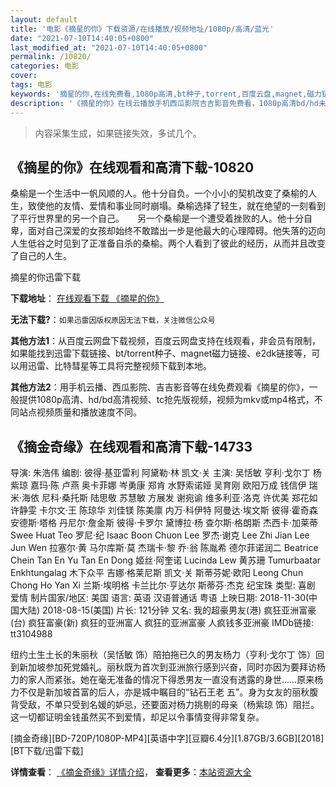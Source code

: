 ```yaml
---
layout: default
title: '电影《摘星的你》下载资源/在线播放/视频地址/1080p/高清/蓝光'
date: "2021-07-10T14:40:05+0800"
last_modified_at: "2021-07-10T14:40:05+0800"
permalink: /10820/
categories: 电影
cover:
tags: 电影
keywords: '摘星的你,在线免费看,1080p高清,bt种子,torrent,百度云盘,magnet,磁力链,迅雷下载资源'
description: '《摘星的你》在线云播放手机西瓜影院吉吉影音免费看，1080p高清bd/hd未删减完整版和tc抢先枪版，mkv/mp4格式，附带bt/torrent种子、magnet/磁力链、百度云盘、网盘资源迅雷下载链接'
---
```


>内容采集生成，如果链接失效，多试几个。


## 《摘星的你》在线观看和高清下载-10820

桑榆是一个生活中一帆风顺的人。他十分自负。一个小小的契机改变了桑榆的人生，致使他的友情、爱情和事业同时崩塌。桑榆选择了轻生，就在绝望的一刻看到了平行世界里的另一个自己。　　另一个桑榆是一个遭受着挫败的人。他十分自卑，面对自己深爱的女孩却始终不敢踏出一步是他最大的心理障碍。他失落的迈向人生低谷之时见到了正准备自杀的桑榆。两个人看到了彼此的经历，从而并且改变了自己的人生。


摘星的你迅雷下载

**下载地址**： [在线观看下载 《摘星的你》](https://www.993dy.com//vod-detail-id-35855.html) 


**无法下载?**：`如果迅雷因版权原因无法下载，关注微信公众号 `

**其他方法1**：从百度云网盘下载视频，百度云网盘支持在线观看，非会员有限制，如果能找到迅雷下载链接、bt/torrent种子、magnet磁力链接、e2dk链接等，可以用迅雷、比特彗星等工具将完整视频下载到本地。

**其他方法2**：用手机云播、西瓜影院、吉吉影音等在线免费观看《摘星的你》，一般提供1080p高清、hd/bd高清视频、tc抢先版视频，视频为mkv或mp4格式，不同站点视频质量和播放速度不同。


## 《摘金奇缘》在线观看和高清下载-14733

导演: 朱浩伟 编剧: 彼得·基亚雷利 阿黛勒·林 凯文·关 主演: 吴恬敏 亨利·戈尔丁 杨紫琼 嘉玛·陈 卢燕 奥卡菲娜 岑勇康 郑肯 水野索诺娅 吴育刚 欧阳万成 钱信伊 瑞米·海依 尼科·桑托斯 陆思敬 苏慧敏 方展发 谢宛谕 维多利亚·洛克 许优美 郑花如 许静雯 卡尔文·王 陈琼华 刘佳镁 陈美廪 内万·科伊特 阿曼达·埃文斯 彼得·霍奇森 安德斯·塔格 丹尼尔·詹金斯 彼得·卡罗尔 黛博拉·杨 查尔斯·格朗斯 杰西卡·加莱蒂 Swee Huat Teo 罗尼·纪 Isaac Boon Chuon Lee 罗杰·谢克 Lee Zhi Jian Lee Jun Wen 拉塞尔·黄 马尔库斯·莫 杰瑞卡·黎 乔·翁 陈胤希 德尔菲诺润二 Beatrice Chein Tan En Yu Tan En Dong 姬丝·阿奎诺 Lucinda Lew 黄苏珊 Tumurbaatar Enkhtungalag 木下众平 吉娜·格莱尼斯 凯文·关 斯蒂芬妮·欧阳 Leong Chun Chong Ho Yan Xi 兰斯·埃明格 卡兰比尔·亨达尔 斯蒂芬·杰克 纪宝珠 类型: 喜剧 爱情 制片国家/地区: 美国 语言: 英语 汉语普通话 粤语 上映日期: 2018-11-30(中国大陆) 2018-08-15(美国) 片长: 121分钟 又名: 我的超豪男友(港) 疯狂亚洲富豪(台) 疯狂富豪(新) 疯狂的亚洲富人 疯狂的亚洲富豪 人疯钱多亚洲豪 IMDb链接: tt3104988

纽约土生土长的朱丽秋（吴恬敏 饰）陪拍拖已久的男友杨力（亨利·戈尔丁 饰）回到新加坡参加死党婚礼。丽秋既为首次到亚洲旅行感到兴奋，同时亦因为要拜访杨力的家人而紧张。她在毫无准备的情况下得悉男友一直没有透露的身世……原来杨力不仅是新加坡首富的后人，亦是城中瞩目的“钻石王老 五”。身为女友的丽秋腹背受敌，不单只受到名媛的妒忌，还要面对杨力挑剔的母亲（杨紫琼 饰）阻拦。这一切都证明金钱虽然买不到爱情，却足以令事情变得非常复杂。


[摘金奇缘][BD-720P/1080P-MP4][英语中字][豆瓣6.4分][1.87GB/3.6GB][2018][BT下载/迅雷下载]

**详情查看**： [《摘金奇缘》详情介绍](/movie/14733/)， **查看更多**：[本站资源大全](/movie/t/all/)

